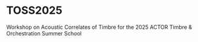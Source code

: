 # TOSS2025
Workshop on Acoustic Correlates of Timbre for the 2025 ACTOR Timbre &amp; Orchestration Summer School
